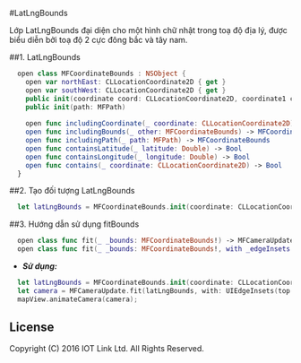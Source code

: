 #LatLngBounds

Lớp LatLngBounds đại diện cho một hình chữ nhật trong toạ độ địa lý, được biểu diễn bởi toạ độ 2 cực đông bắc và tây nam.

##1. LatLngBounds

  ```swift 
    open class MFCoordinateBounds : NSObject {
      open var northEast: CLLocationCoordinate2D { get }
      open var southWest: CLLocationCoordinate2D { get }
      public init(coordinate coord: CLLocationCoordinate2D, coordinate1 coord1: CLLocationCoordinate2D)
      public init(path: MFPath)
      
      open func includingCoordinate(_ coordinate: CLLocationCoordinate2D) -> MFCoordinateBounds
      open func includingBounds(_ other: MFCoordinateBounds) -> MFCoordinateBounds
      open func includingPath(_ path: MFPath) -> MFCoordinateBounds
      open func containsLatitude(_ latitude: Double) -> Bool
      open func containsLongitude(_ longitude: Double) -> Bool
      open func contains(_ coordinate: CLLocationCoordinate2D) -> Bool
    }
  ```

##2. Tạo đối tượng LatLngBounds

  ```swift
    let latLngBounds = MFCoordinateBounds.init(coordinate: CLLocationCoordinate2DMake(15.606498,  107.699308), coordinate1: CLLocationCoordinate2DMake(15.567800, 107.974320))
  ```
  
##3. Hướng dẫn sử dụng fitBounds
   
  ```swift
    open class func fit(_ _bounds: MFCoordinateBounds!) -> MFCameraUpdate!
    open class func fit(_ _bounds: MFCoordinateBounds!, with _edgeInsets: UIEdgeInsets) -> MFCameraUpdate!
  ```
  - ***Sử dụng:***
  ```swift
    let latLngBounds = MFCoordinateBounds.init(coordinate: CLLocationCoordinate2DMake(15.606498,  107.699308), coordinate1: CLLocationCoordinate2DMake(15.567800, 107.974320))
    let camera = MFCameraUpdate.fit(latLngBounds, with: UIEdgeInsets(top: 10, left: 10, bottom: 10, right: 10));
    mapView.animateCamera(camera);
  ```
  

License
-------

Copyright (C) 2016 IOT Link Ltd. All Rights Reserved.
